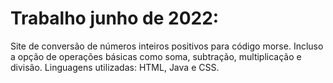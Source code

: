 # Trabalho junho de 2022:
Site de conversão de números inteiros positivos para código morse. Incluso a opção de operações básicas como soma, subtração, multiplicação e divisão.
Linguagens utilizadas: HTML, Java e CSS.

